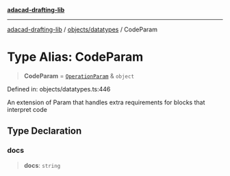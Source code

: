 [**adacad-drafting-lib**](../../../README.md)

***

[adacad-drafting-lib](../../../modules.md) / [objects/datatypes](../README.md) / CodeParam

# Type Alias: CodeParam

> **CodeParam** = [`OperationParam`](OperationParam.md) & `object`

Defined in: objects/datatypes.ts:446

An extension of Param that handles extra requirements for blocks that interpret code

## Type Declaration

### docs

> **docs**: `string`
